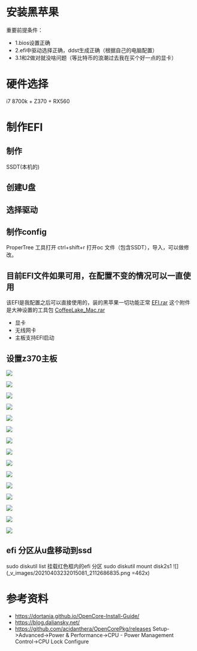 # 安装黑苹果

重要前提条件：

- 1.bios设置正确
- 2.efi中驱动选择正确，ddst生成正确（根据自己的电脑配置）
- 3.1和2做对就没啥问题（等比特币的浪潮过去我在买个好一点的显卡）

# 硬件选择
i7 8700k  +   Z370  + RX560  

# 制作EFI
## 制作
SSDT(本机的)
## 创建U盘
## 选择驱动
## 制作config
ProperTree 工具打开
ctrl+shift+r  打开oc 文件（包含SSDT），导入，可以做修改。

## 目前EFI文件如果可用，在配置不变的情况可以一直使用

该EFI是我配置之后可以直接使用的，装的黑苹果一切功能正常
[EFI.rar](_v_attachments/20210402143656341_28813/EFI.rar)
这个附件是大神设置的工具包
[CoffeeLake_Mac.rar](_v_attachments/20210402143656341_28813/CoffeeLake_Mac.rar)
- 显卡
- 无线网卡
- 主板支持EFI启动


## 设置z370主板


![](_v_images/20210403232610791_1433016347.png)

![](_v_images/20210403232639701_676642924.png)

![](_v_images/20210403232700916_1411712803.png)

![](_v_images/20210403232735842_1288510334.png)

![](_v_images/20210403232755508_768087190.png)

![](_v_images/20210403232813282_717200213.png)

![](_v_images/20210403232830884_158269280.png)

![](_v_images/20210403232848436_1447033974.png)

![](_v_images/20210403232905522_47698743.png)

![](_v_images/20210403232922097_661373270.png)

![](_v_images/20210403232935705_325192018.png)

![](_v_images/20210403232959037_156364911.png)

![](_v_images/20210403233048545_1652558896.png)

![](_v_images/20210403233145260_2053322277.png)

![](_v_images/20210403233209803_1420924883.png)

## efi 分区从u盘移动到ssd
sudo diskutil list
挂载红色框内的efi 分区
sudo diskutil mount disk2s1
![](_v_images/20210403232015081_2112686835.png =462x)

# 参考资料
- https://dortania.github.io/OpenCore-Install-Guide/
- https://blog.daliansky.net/
- https://github.com/acidanthera/OpenCorePkg/releases
Setup->Advanced->Power & Performance->CPU - Power Management Control->CPU Lock Configure





